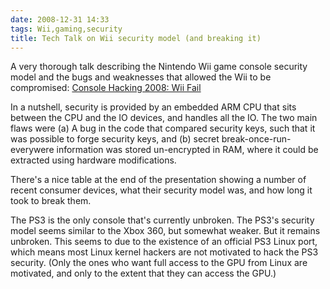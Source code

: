 ```yaml
---
date: 2008-12-31 14:33
tags: Wii,gaming,security
title: Tech Talk on Wii security model (and breaking it)
---
```


A very thorough talk describing the Nintendo Wii game console security model
and the bugs and weaknesses that allowed the Wii to be compromised:
[Console Hacking 2008: Wii Fail](http://events.ccc.de/congress/2008/Fahrplan/events/2799.en.html)

In a nutshell, security is provided by an embedded ARM CPU that sits between the
CPU and the IO devices, and handles all the IO. The two main flaws were (a) A
bug in the code that compared security keys, such that it was possible to
forge security keys, and (b) secret break-once-run-everywere information was
stored un-encrypted in RAM, where it could be extracted using hardware
modifications.

There's a nice table at the end of the presentation showing a
number of recent consumer devices, what their security model was, and how long
it took to break them.

The PS3 is the only console that's currently unbroken.
The PS3's security model seems similar to the Xbox 360, but somewhat weaker.
But it remains unbroken. This seems to due to the existence of an official PS3
Linux port, which means most Linux kernel hackers are not motivated to hack
the PS3 security. (Only the ones who want full access to the GPU from Linux
are motivated, and only to the extent that they can access the GPU.)
